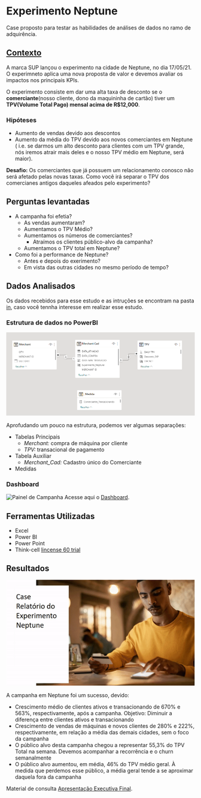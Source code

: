 # Experimento Neptune
Case proposto para testar as habilidades de análises de dados no ramo de adquirência.

## [Contexto](https://github.com/mathara/Adquirencia_SUP/blob/d55682ce68845bfa4d9983ed38aa8c3d7eaaf27c/in/Experiment%20Case%20-%20Setup.pdf)

A marca SUP lançou o experimento na cidade de Neptune, no dia 17/05/21.
O experimneto aplica uma nova proposta de valor e devemos avaliar os impactos nos principais KPIs.

O experimento consiste em dar uma alta taxa de desconto se o **comerciante**(nosso cliente, dono da maquininha de cartão) tiver um 
**TPV(Volume Total Pago) mensal acima de R$12,000**.

### Hipóteses

- Aumento de vendas devido aos descontos
- Aumento da média do TPV devido aos novos comerciantes em Neptune ( i.e. se darmos um alto desconto para clientes com um TPV grande, 
nós iremos atrair mais deles e o nosso TPV médio em Neptune, será maior).

<!--
### Observações

*TPV:* é o volume total de vendas(em R$) no qual o comerciante usa a maquinhinha SUP.

*Sale Date:* é a data no qual o comerciante compra a maquinhinha SUP. 

*Nível de TPV:* os comerciantes tem diferentes níveis de TPV ao longo da vida, sendo as primeiras 
semanas após a data de compra( i.e. sale date), normalmente, as que apresentam os menores níveis de
TPV.
-->

**Desafio:** Os comerciantes que já possuem um relacionamento conosco não será afetado pelas novas taxas.
Como você irá separar o TPV dos comercianes antigos daqueles afeados pelo experimento?

## Perguntas levantadas

- A campanha foi efetia?
  - As vendas aumentaram?
  - Aumentamos o TPV Médio?
  - Aumentamos os números de comerciantes?
    - Atraímos os clientes público-alvo da campanha?
  - Aumentamos o TPV total em Neptune?
- Como foi a performance de Neptune?
  - Antes e depois do exerimento?
  - Em vista das outras cidades no mesmo período de tempo? 


## Dados Analisados

Os dados recebidos para esse estudo e as intruções se encontram na pasta [in](/in/), caso você tennha interesse em realizar esse estudo.

### Estrutura de dados no PowerBI
![Estrutura Relacionamento das Tabelas](bau/Estrutura.PNG)


Aprofudando um pouco na estrutura, podemos ver algumas separações:
- Tabelas Principais
  - *Merchant:* compra de máquina por cliente
  - *TPV:* transacional de pagamento
- Tabela Auxiliar
  - *Merchant_Cad:* Cadastro único do Comerciante
- Medidas

### Dashboard
![Painel de Campanha](bau/SUP_video.gif)
Acesse aqui o [Dashboard](https://bit.ly/MMA_CampanhaNeptune).

## Ferramentas Utilizadas

- Excel
- Power BI
- Power Point
- Think-cell [lincense 60 trial](https://www.think-cell.com/en/product/firmlearning?utm_campaign=firmlearning-22-1483-1&utm_source=firmlearning&utm_medium=youtube&utm_content=&utm_id=firmlearning-22-1483)

## Resultados
![Painel de Campanha](bau/SUP_CE_video.gif)

A campanha em Neptune foi um sucesso, devido:
- Crescimento médio de clientes ativos e transacionando de 670% e 563%,
respectivamente, após a campanha. Objetivo: Diminuir a
diferença entre clientes ativos e transacionando
- Crescimento de vendas de máquinas e novos clientes de 280% e 222%,
respectivamente, em relação a média das demais cidades, sem o foco da
campanha
- O público alvo desta campanha chegou a representar 55,3% do TPV Total na
semana. Devemos acompanhar a recorrência e o churn semanalmente
- O público alvo aumentou, em média, 46% do TPV médio geral. À medida que
perdemos esse público, a média geral tende a se aproximar daquela fora da
campanha


Material de consulta [Apresentação Executiva Final](out_resultado/Case_Neptune.pdf).
